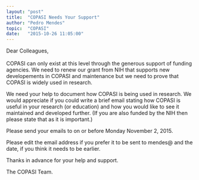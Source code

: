 ```yaml
---
layout: "post"
title:  "COPASI Needs Your Support"
author: "Pedro Mendes"
topic:  "COPASI"
date:   "2015-10-26 11:05:00"
---
```


Dear Colleagues,<br/><br/>
COPASI can only exist at this level through the generous support of 
funding agencies. We need to renew our grant from NIH that supports new 
developements in COPASI and maintenance but we need to prove that COPASI 
is widely used in research.

We need your help to document how COPASI is being used in research. 
We would appreciate if you could write a brief email stating how COPASI 
is useful in your research (or education) and how you would like to see 
it maintained and developed further.  (If you are also funded by the NIH 
then please state that as it is important.)

Please send your emails to
<b><script>mail2("hsoosp","ocapis",1,"?Subject=In%20support%20of%20COPASI","Stefan Hoops")</script></b> 
on or before Monday November 2, 2015.

Please edit the email address if you prefer it to be sent to mendes@ and 
the date, if you think it needs to be earlier.

Thanks in advance for your help and support.

The COPASI Team.
